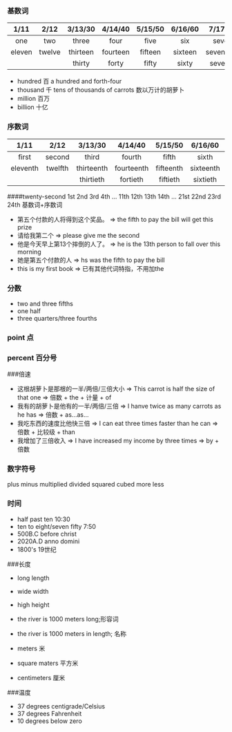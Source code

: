### 基数词
|  1/11  |  2/12  | 3/13/30  | 4/14/40  | 5/15/50 | 6/16/60 |  7/17/70  | 8/18/80  | 9/19/90  | 10/20  |
|:------:|:------:|:--------:|:--------:|:-------:|:-------:|:---------:|:--------:|:--------:|:------:|
|  one   |  two   |  three   |   four   |  five   |   six   |   seven   |  eight   |   nine   |  ten   |
| eleven | twelve | thirteen | fourteen | fifteen | sixteen | seventeen | eighteen | nineteen | twenty | 挺
|        |        |  thirty  |  forty   |  fifty  |  sixty  |  seventy  |  eighty  |  ninety  |        | 题

+ hundred 百    a hundred and forth-four
+ thousand 千   tens of thousands of carrots 数以万计的胡萝卜
+ million 百万
+ billion 十亿


### 序数词
|  1/11  |  2/12  | 3/13/30  | 4/14/40  | 5/15/50 | 6/16/60 |  7/17/70  | 8/18/80  | 9/19/90  | 10/20  |
|:------:|:------:|:--------:|:--------:|:-------:|:-------:|:---------:|:--------:|:--------:|:------:|
| first  | second |  third   |  fourth  |  fifth  |  sixth  |  seventh  |  eighth  |   ninth   |  tenth   |
|eleventh| twelfth | thirteenth | fourteenth | fifteenth | sixteenth | seventeenth | eighteenth | nineteenth | twentieth |
|        |        |  thirtieth  |  fortieth   |  fiftieth  |  sixtieth  |  seventieth  |  eightieth  |  ninetieth  |        | 题

####twenty-second 1st 2nd 3rd 4th ... 11th 12th 13th 14th ... 21st 22nd 23rd 24th  基数词+序数词
+ 第五个付款的人将得到这个奖品。 =>   the fifth to pay the bill will get this prize
+ 请给我第二个   =>                 please give me the second
+ 他是今天早上第13个摔倒的人了。       =>  he is the 13th person to fall over this morning
+ 她是第五个付款的人                => hs was the fifth to pay the bill
+ this is my first book          => 已有其他代词特指，不用加the

### 分数
+ two and three fifths 
+ one half 
+ three quarters/three fourths

### point 点
### percent 百分号

###倍速
+ 这根胡萝卜是那根的一半/两倍/三倍大小 =>  This carrot is half the size of that one => 倍数 + the + 计量 + of
+ 我有的胡萝卜是他有的一半/两倍/三倍   => I hanve twice as many carrots as he has  => 倍数 + as...as...
+ 我吃东西的速度比他快三倍            => I can eat three times faster than he can  => 倍数 + 比较级 + than
+ 我增加了三倍收入                   => I have increased my income by three times  => by + 倍数

### 数字符号
plus minus multiplied divided squared cubed more less 

### 时间 
+ half past ten   10:30
+ ten to eight/seven fifty  7:50
+ 500B.C  before christ 
+ 2020A.D anno domini
+ 1800's 19世纪

###长度
+ long length
+ wide width
+ high height
+ the river is 1000 meters long;形容词
+ the river is 1000 meters in length; 名称

+ meters 米
+ square maters 平方米
+ centimeters 厘米

###温度
+ 37 degrees centigrade/Celsius
+ 37 degrees Fahrenheit
+ 10 degrees below zero
